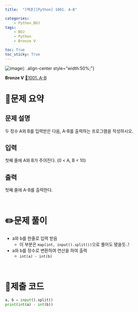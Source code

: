 ```yaml
---
title:  "[백준][Python] 1001. A-B" 

categories: 
    - Python_BOJ
tags: 
    - BOJ
    - Python
    - Bronze Ⅴ

toc: True
toc_sticky: True
---
```

![image](https://github.com/user-attachments/assets/32319fe8-99e9-4031-b5d1-9f1909b510dc){: .align-center style="width:50%;"}

**Bronze Ⅴ** 
[🔗1001. A-B]('https://www.acmicpc.net/problem/1001')

# 📝문제 요약
## 문제 설명
두 정수 A와 B를 입력받은 다음, A-B를 출력하는 프로그램을 작성하시오.

## 입력
첫째 줄에 A와 B가 주어진다. (0 < A, B < 10)

## 출력
첫째 줄에 A-B를 출력한다.


<br>

# ✏️문제 풀이
- a와 b를 한줄로 입력 받음
  - 이 부분은 `map(int, input().split())`으로 풀어도 됐을듯..!
- a와 b를 정수로 변환하여 연산을 하여 출력
  - `int(a) - int(b)`

<br>

# 💯제출 코드
```python
a, b = input().split()
print(int(a) - int(b))
```